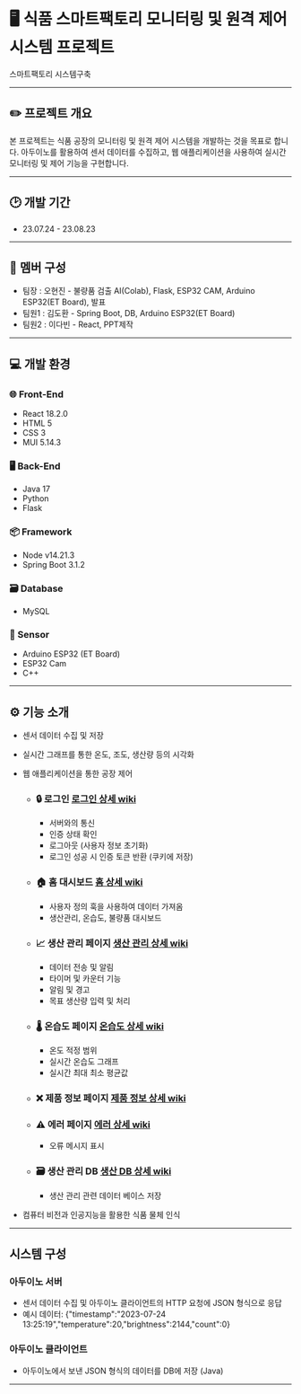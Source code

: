 # 🖥️ 식품 스마트팩토리 모니터링 및 원격 제어 시스템 프로젝트
스마트팩토리 시스템구축
        
---
## ✏️ 프로젝트 개요
본 프로젝트는 식품 공장의 모니터링 및 원격 제어 시스템을 개발하는 것을 목표로 합니다. 아두이노를 활용하여 센서 데이터를 수집하고, 웹 애플리케이션을 사용하여 실시간 모니터링 및 제어 기능을 구현합니다.

---
## 🕑 개발 기간
- 23.07.24 - 23.08.23

---
## 👥 멤버 구성       
 - 팀장  : 오현진 - 불량품 검출 AI(Colab), Flask, ESP32 CAM, Arduino ESP32(ET Board), 발표
 - 팀원1 : 김도환 - Spring Boot, DB, Arduino ESP32(ET Board)
 - 팀원2 : 이다빈 - React, PPT제작

---
## 💻 개발 환경

### 🌐 Front-End
- React 18.2.0
- HTML 5
- CSS 3
- MUI 5.14.3

### 🖥️ Back-End
- Java 17
- Python
- Flask

### 📦 Framework
- Node v14.21.3
- Spring Boot 3.1.2

### 🗃️ Database
- MySQL

### 🔌 Sensor
- Arduino ESP32 (ET Board)
- ESP32 Cam
- C++

---
## ⚙️ 기능 소개

- 센서 데이터 수집 및 저장
- 실시간 그래프를 통한 온도, 조도, 생산량 등의 시각화
- 웹 애플리케이션을 통한 공장 제어
 
  - ### 🔒 로그인 [로그인 상세 wiki](https://github.com/KEB-SmartFactory-Project-Group3/SmartFactory-Project/wiki/기능(로그인))
    - 서버와의 통신
    - 인증 상태 확인
    - 로그아웃 (사용자 정보 초기화)
    - 로그인 성공 시 인증 토큰 반환 (쿠키에 저장)
  - ### 🏠 홈 대시보드 [홈 상세 wiki](https://github.com/KEB-SmartFactory-Project-Group3/SmartFactory-Project/wiki/기능(홈-대시보드))
    - 사용자 정의 훅을 사용하여 데이터 가져옴
    - 생산관리, 온습도, 불량품 대시보드
  - ### 📈 생산 관리 페이지 [생산 관리 상세 wiki](https://github.com/KEB-SmartFactory-Project-Group3/SmartFactory-Project/wiki/기능(생산-관리))
    - 데이터 전송 및 알림
    - 타이머 및 카운터 기능
    - 알림 및 경고
    - 목표 생산량 입력 및 처리
  - ### 🌡️ 온습도 페이지 [온습도 상세 wiki](https://github.com/KEB-SmartFactory-Project-Group3/SmartFactory-Project/wiki/기능(온습도))
    - 온도 적정 범위
    - 실시간 온습도 그래프
    - 실시간 최대 최소 평균값
  - ### ❌ 제품 정보 페이지 [제품 정보 상세 wiki](https://github.com/KEB-SmartFactory-Project-Group3/SmartFactory-Project/wiki/기능(불량품-검출))
  - ### ⚠️ 에러 페이지 [에러 상세 wiki](https://github.com/KEB-SmartFactory-Project-Group3/SmartFactory-Project/wiki/기능(Error))
    - 오류 메시지 표시
  - ### 🗃️ 생산 관리 DB [생산 DB 상세 wiki](https://github.com/KEB-SmartFactory-Project-Group3/SmartFactory-Project/wiki/기능(생산관리-DB))
    - 생산 관리 관련 데이터 베이스 저장
- 컴퓨터 비전과 인공지능을 활용한 식품 물체 인식

---
## 시스템 구성
### 아두이노 서버
- 센서 데이터 수집 및 아두이노 클라이언트의 HTTP 요청에 JSON 형식으로 응답
- 예시 데이터: {"timestamp":"2023-07-24 13:25:19","temperature":20,"brightness":2144,"count":0}
### 아두이노 클라이언트
- 아두이노에서 보낸 JSON 형식의 데이터를 DB에 저장 (Java)

---

